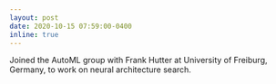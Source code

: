 ```yaml
---
layout: post
date: 2020-10-15 07:59:00-0400
inline: true
---
```


Joined the AutoML group with Frank Hutter at University of Freiburg, Germany, to work on neural architecture search.

